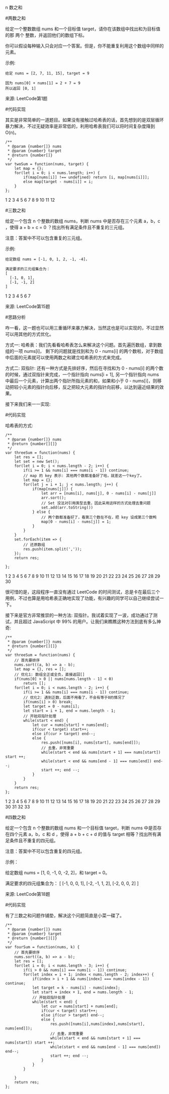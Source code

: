n 数之和

#两数之和

给定一个整数数组 nums 和一个目标值 target，请你在该数组中找出和为目标值的那 两个 整数，并返回他们的数组下标。

你可以假设每种输入只会对应一个答案。但是，你不能重复利用这个数组中同样的元素。

示例:

    给定 nums = [2, 7, 11, 15], target = 9
    
    因为 nums[0] + nums[1] = 2 + 7 = 9
    所以返回 [0, 1]

来源: LeetCode第1题

#代码实现

其实是非常简单的一道题目。如果没有接触过哈希表的话，首先想到的是双层循环暴力解决，不过无疑效率是非常低的，利用哈希表我们可以将时间复杂度降到 O(n)。

    /**
     * @param {number[]} nums
     * @param {number} target
     * @return {number[]}
     */
    var twoSum = function(nums, target) {
        let map = {};
        for(let i = 0; i < nums.length; i++) {
            if(map[nums[i]] !== undefined) return [i, map[nums[i]]];
            else map[target - nums[i]] = i;
        }
    };

1
2
3
4
5
6
7
8
9
10
11
12

#三数之和

给定一个包含 n 个整数的数组 nums，判断 nums 中是否存在三个元素 a，b，c ，使得 a + b + c = 0 ？找出所有满足条件且不重复的三元组。

注意：答案中不可以包含重复的三元组。

示例:

    给定数组 nums = [-1, 0, 1, 2, -1, -4]，
    
    满足要求的三元组集合为：
    [
      [-1, 0, 1],
      [-1, -1, 2]
    ]

1
2
3
4
5
6
7

来源: LeetCode第15题

#思路分析

咋一看，这一题也可以用三重循环来暴力解决，当然这也是可以实现的，不过显然可以用其他的方式优化。

方式一: 哈希表：我们先看看哈希表怎么来解决这个问题。首先遍历数组，拿到数组的一项 nums[i]， 剩下的问题就是找到和为 0 - nums[i] 的两个数啦，对于数组中后面的元素就可以使用两数之和建立哈希表的方式来完成。

方式二: 双指针: 还有一种方式是先排好序，然后在寻找和为 0 - nums[i] 的两个数的时候，通过双指针来完成，一个指针指向 nums[i + 1], 另一个指针指向 nums 中最后一个元素，计算出两个指针所指元素的和，如果和小于 0 - nums[i]，则移动把较小元素的指针向后移，反之把较大元素的指针向前移，以达到逼近结果的效果。

接下来我们来一一实现:

#代码实现

哈希表的方式:

    /**
     * @param {number[]} nums
     * @return {number[][]}
     */
    var threeSum = function(nums) {
        let res = [];
        let set = new Set();
        for(let i = 0; i < nums.length - 2; i++) {
            if(i >= 1 && nums[i] === nums[i - 1]) continue;
            // map 的 key 表示: 其他两个数都准备好了哈，就差这一个key了。
            let map = {};
            for(let j = i + 1; j < nums.length; j++) {
                if(map[nums[j]]) {
                    let arr = [nums[i], nums[j], 0 - nums[i] - nums[j]]
                    arr.sort();
                    // Set 没法对引用类型去重，因此采用这样的方式处理去重问题
                    set.add(arr.toString())
                } else {
                    // 两个数都准备好了，看第三个数在不在，把 key 设成第三个数鸭
                    map[0 - nums[i] - nums[j]] = 1;
                }
            }
        }
        set.forEach(item => {
            // 还原数组
            res.push(item.split(','));
        });
        return res;
    
    };

1
2
3
4
5
6
7
8
9
10
11
12
13
14
15
16
17
18
19
20
21
22
23
24
25
26
27
28
29
30

很可惜的是，这段程序一直没有通过 LeetCode 的时间测试，总是卡在最后三个用例，不过也算是用哈希表正确地实现了功能，有兴趣的同学可以自己继续尝试一下。

接下来是官方非常推崇的一种方法: 双指针。我试着实现了一波，成功通过了测试，并且超过 JavaScript 中 99% 的用户。让我们来瞧瞧这种方法到底有多么神奇:

    /**
     * @param {number[]} nums
     * @return {number[][]}
     */
    var threeSum = function(nums) {
        // 首先要排序
        nums.sort((a, b) => a - b);
        let map = {}, res = [];
        // 优化1: 数组全正或全负，直接返回[]
        if(nums[0] > 0 || nums[nums.length - 1] < 0) 
            return [];
        for(let i = 0; i < nums.length - 2; i++) {
            if(i >= 1 && nums[i] === nums[i - 1]) continue;
            // 优化2: 遇到正数，后面不用看了，不会有等于0的情况了
            if(nums[i] > 0) break;
            let target = 0 - nums[i];
            let start = i + 1, end = nums.length - 1;
            // 开始双指针处理
            while(start < end) {
                let cur = nums[start] + nums[end];
                if(cur < target) start++;
                else if(cur > target) end--;
                else {
                    res.push([nums[i], nums[start], nums[end]]);
                    // 去重，非常重要
                    while(start < end && nums[start + 1] === nums[start]) start ++;
                    while(start < end && nums[end - 1] === nums[end]) end--;
                    start ++; end --;
                }
            }
        }
        return res;
    };

1
2
3
4
5
6
7
8
9
10
11
12
13
14
15
16
17
18
19
20
21
22
23
24
25
26
27
28
29
30
31
32
33

#四数之和

给定一个包含 n 个整数的数组 nums 和一个目标值 target，判断 nums 中是否存在四个元素 a，b，c 和 d ，使得 a + b + c + d 的值与 target 相等？找出所有满足条件且不重复的四元组。

注意：答案中不可以包含重复的四元组。

示例：

给定数组 nums = [1, 0, -1, 0, -2, 2]，和 target = 0。

满足要求的四元组集合为： [ [-1, 0, 0, 1], [-2, -1, 1, 2], [-2, 0, 0, 2] ]

来源: LeetCode第18题

#代码实现

有了三数之和问题作铺垫，解决这个问题简直是小菜一碟了。

    /**
     * @param {number[]} nums
     * @param {number} target
     * @return {number[][]}
     */
    var fourSum = function(nums, k) {
        // 首先要排序
        nums.sort((a, b) => a - b);
        let res = [];
        for(let i = 0; i < nums.length - 3; i++) {
            if(i > 0 && nums[i] === nums[i - 1]) continue;
            for(let index = i + 1; index < nums.length - 2; index++) {
                if(index > i + 1 && nums[index] === nums[index - 1]) continue;
                let target = k - nums[i] - nums[index];
                let start = index + 1, end = nums.length - 1;
                // 开始双指针处理
                while(start < end) {
                    let cur = nums[start] + nums[end];
                    if(cur < target) start++;
                    else if(cur > target) end--;
                    else {
                        res.push([nums[i],nums[index],nums[start], nums[end]]);
                        // 去重，非常重要
                        while(start < end && nums[start + 1] === nums[start]) start ++;
                        while(start < end && nums[end - 1] === nums[end]) end--;
                        start ++; end --;
                    }
                }
            }
    
        }
        return res;
    };


